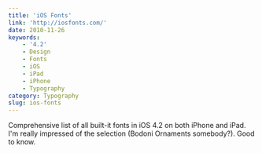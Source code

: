 ```yaml
---
title: 'iOS Fonts'
link: 'http://iosfonts.com/'
date: 2010-11-26
keywords:
    - '4.2'
    - Design
    - Fonts
    - iOS
    - iPad
    - iPhone
    - Typography
category: Typography
slug: ios-fonts
---
```


Comprehensive list of all built-it fonts in iOS 4.2 on both iPhone and iPad. I'm really impressed of
the selection (Bodoni Ornaments somebody?). Good to know.

